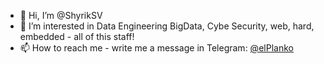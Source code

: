 - 👋 Hi, I’m @ShyrikSV
- 👀 I’m interested in Data Engineering BigData, Cybe Security, web, hard, embedded - all of this staff!
- 📫 How to reach me - write me a message in Telegram: [@elPlanko](https://t.me/elPlanko)

<!---
ShyrikSV/ShyrikSV is a ✨ special ✨ repository because its `README.md` (this file) appears on your GitHub profile.
You can click the Preview link to take a look at your changes.
--->
